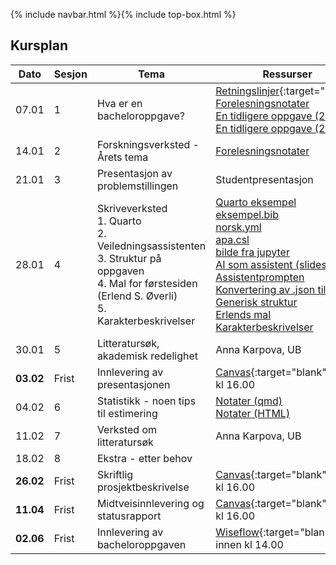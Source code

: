 {% include navbar.html %}{% include top-box.html %}

##  Kursplan


     
|Dato <img width=50/>| Sesjon <img width=50/>   | Tema <img width=300/>           | Ressurser <img width=150/>  |
|--------|----------------|---------------------------|--------------------------------------|
|07.01 | 1 | Hva er en bacheloroppgave? | [Retningslinjer](/Retningslinjer_og_krav_til_skriving_av_bacheloroppgave_jan24.pdf){:target="blank"}  <br> [Forelesningsnotater](/forelesning_1.html) <br> [En tidligere oppgave (2023)](/SOK-2209-Bacheloroppgave.pdf) <br> [En tidligere oppgave (2024)](/bacheloroppgave_24.pdf) |
|14.01 | 2 | Forskningsverksted - Årets tema | [Forelesningsnotater](/forelesning_2v2_1323.html) |
|21.01 | 3 | Presentasjon av problemstillingen | Studentpresentasjon   |
|28.01 | 4 | Skriveverksted <br> 1. Quarto <br> 2. Veiledningsassistenten <br> 3. Struktur på oppgaven <br> 4. Mal for førstesiden (Erlend S. Øverli) <br> 5. Karakterbeskrivelser| [Quarto eksempel](/bruk_quarto_2209_V24.qmd) <br> [eksempel.bib](/eksempel.bib) <br> [norsk.yml](/norsk.yml) <br> [apa.csl](/apa.csl) <br> [bilde fra jupyter](/Screenshot.png) <br> [AI som assistent (slides)](/veiledningsprompt.html) <br > [Assistentprompten](/assistentprompten.pdf) <br> [Konvertering av .json til .txt](/import_%20json.py) <br> [Generisk struktur](/Struktur_bacheloroppgave.pdf) <br> [Erlends mal](https://github.com/uit-sok-2209-v25/uit-sok-2209-v25.github.io/tree/main/mal) <br> [Karakterbeskrivelser](/karakterbeskrivelser_studenter.pdf) |
|30.01 | 5 | Litteratursøk, akademisk redelighet | Anna Karpova, UB  |
|**03.02**| Frist| Innlevering av presentasjonen| [Canvas](https://uit.instructure.com/courses/36825/assignments){:target="blank"} innen kl 16.00 |
|04.02| 6 | Statistikk - noen tips til estimering         | [Notater (qmd)](/estimering_fiktiv_data.qmd) <br> [Notater (HTML)](/estimering_fiktiv_data.html)   |
|11.02 | 7 | Verksted om litteratursøk |Anna Karpova, UB |
|18.02| 8 | Ekstra - etter behov         |    |
|**26.02**| Frist| Skriftlig prosjektbeskrivelse| [Canvas](https://uit.instructure.com/courses/36825/assignments){:target="blank"} innen kl 16.00  |
|**11.04**| Frist| Midtveisinnlevering og statusrapport | [Canvas](https://uit.instructure.com/courses/36825/assignments){:target="blank"} innen kl 16.00  |
|**02.06** | Frist | Innlevering av bacheloroppgaven   | [Wiseflow](https://europe.wiseflow.net/login){:target="blank"} innen kl 14.00  |







